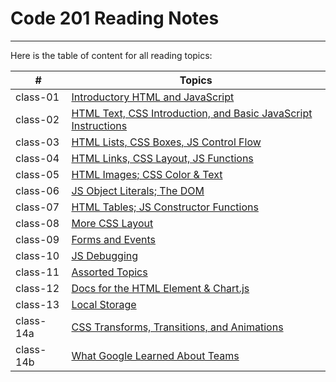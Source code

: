# Code 201 Reading Notes
-------

Here is the table of content for all reading topics:

| # | Topics
| ----------- | ----------- |
| class-01 | [Introductory HTML and JavaScript](https://moayadalhaj.github.io/reading-notes-201/class-01) |
| class-02 | [HTML Text, CSS Introduction, and Basic JavaScript Instructions](https://moayadalhaj.github.io/reading-notes-201/class-02) |
| class-03 |[HTML Lists, CSS Boxes, JS Control Flow](https://moayadalhaj.github.io/reading-notes-201/class-03) |
| class-04 |[HTML Links, CSS Layout, JS Functions](https://moayadalhaj.github.io/reading-notes-201/class-04) |
| class-05 | [HTML Images; CSS Color & Text](https://moayadalhaj.github.io/reading-notes-201/class-05) |
| class-06 | [ JS Object Literals; The DOM](https://moayadalhaj.github.io/reading-notes-201/class-06) |
| class-07 | [HTML Tables; JS Constructor Functions](https://moayadalhaj.github.io/reading-notes-201/class-07) |
| class-08 | [More CSS Layout](https://moayadalhaj.github.io/reading-notes-201/class-08) |
| class-09 | [Forms and Events](https://moayadalhaj.github.io/reading-notes-201/class-09) |
| class-10 |[JS Debugging](https://moayadalhaj.github.io/reading-notes-201/class-10) |
| class-11 |[Assorted Topics]() |
| class-12 |[Docs for the HTML Element & Chart.js]() |
| class-13 |[Local Storage]() |
| class-14a|[CSS Transforms, Transitions, and Animations]() |
| class-14b|[What Google Learned About Teams]() |
